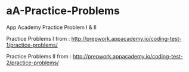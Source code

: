 # aA-Practice-Problems
App Academy Practice Problem I &amp; II

Practice Problems I from : http://prepwork.appacademy.io/coding-test-1/practice-problems/

Practice Problems II from : http://prepwork.appacademy.io/coding-test-2/practice-problems/
